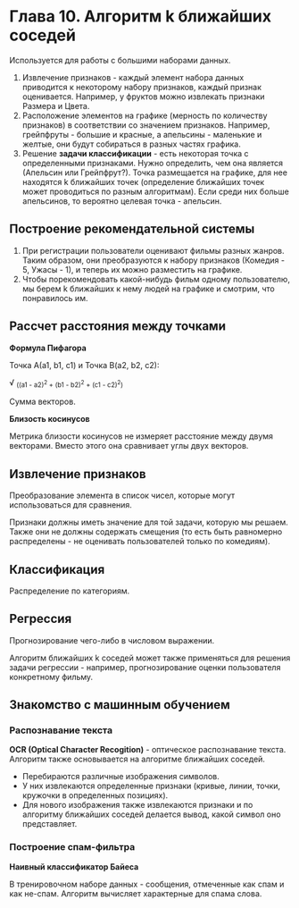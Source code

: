 # Глава 10. Алгоритм k ближайших соседей

Используется для работы с большими наборами данных.

1. Извлечение признаков - каждый элемент набора данных приводится к некоторому набору признаков, каждый признак оценивается. Например, у фруктов можно извлекать признаки Размера и Цвета.
2. Расположение элементов на графике (мерность по количеству признаков) в соответствии со значением признаков. Например, грейпфруты - большие и красные, а апельсины - маленькие и желтые, они будут собираться в разных частях графика.
3. Решение **задачи классификации** - есть некоторая точка с определенными признаками. Нужно определить, чем она является (Апельсин или Грейпфрут?). Точка размещается на графике, для нее находятся k ближайших точек (определение ближайших точек может проводиться по разным алгоритмам). Если среди них больше апельсинов, то вероятно целевая точка - апельсин.

## Построение рекомендательной системы

1. При регистрации пользователи оценивают фильмы разных жанров. Таким образом, они преобразуются к набору признаков (Комедия - 5, Ужасы - 1), и теперь их можно разместить на графике.
2. Чтобы порекомендовать какой-нибудь фильм одному пользователю, мы берем k ближайших к нему людей на графике и смотрим, что понравилось им.

## Рассчет расстояния между точками

**Формула Пифагора**

Точка А(a1, b1, c1) и Точка B(a2, b2, c2):

√ <sub>((a1 - a2)<sup>2</sup> + (b1 - b2)<sup>2</sup> + (c1 - c2)<sup>2</sup>)</sub>

Сумма векторов.

**Близость косинусов**

Метрика близости косинусов не измеряет расстояние между двумя векторами. Вместо этого она сравнивает углы двух векторов.

## Извлечение признаков

Преобразование элемента в список чисел, которые могут использоваться для сравнения.

Признаки должны иметь значение для той задачи, которую мы решаем. Также они не должны содержать смещения (то есть быть равномерно распределены - не оценивать пользователей только по комедиям).


## Классификация

Распределение по категориям.

## Регрессия

Прогнозирование чего-либо в числовом выражении.

Алгоритм ближайших k соседей может также применяться для решения задачи регрессии - например, прогнозирование оценки пользователя конкретному фильму.

## Знакомство с машинным обучением

### Распознавание текста

**OCR (Optical Character Recogition)** - оптическое распознавание текста. Алгоритм также основывается на алгоритме ближайших соседей.

* Перебираются различные изображения символов.
* У них извлекаются определенные признаки (кривые, линии, точки, кружочки в определенных позициях).
* Для нового изображения также извлекаются признаки и по алгоритму ближайших соседей делается вывод, какой символ оно представляет.

### Построение спам-фильтра

**Наивный классификатор Байеса**

В тренировочном наборе данных - сообщения, отмеченные как спам и как не-спам. Алгоритм вычисляет характерные для спама слова.